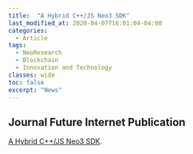 ```yaml
---
title:  "A Hybrid C++/JS Neo3 SDK"
last_modified_at: 2020-04-07T16:01:04-04:00
categories:
  - Article
tags:
  - NeoResearch
  - Blockchain
  - Innovation and Technology
classes: wide  
toc: false
excerpt: "News"
---
```


## Journal Future Internet Publication


[A Hybrid C++/JS Neo3 SDK](https://medium.com/neoresearch/a-hybrid-c-js-neo3-sdk-a1c3b799978).

